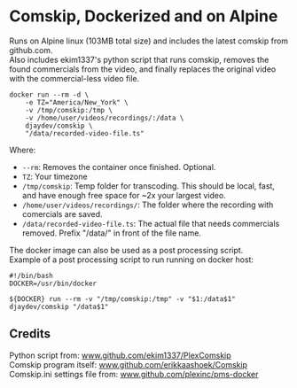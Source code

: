 # Comskip, Dockerized and on Alpine

Runs on Alpine linux (103MB total size) and includes the latest comskip from github.com.  
Also includes ekim1337's python script that runs comskip, removes the found commercials from the video, and finally replaces the original video with the commercial-less video file.

```shell
docker run --rm -d \
    -e TZ="America/New_York" \
    -v /tmp/comskip:/tmp \
    -v /home/user/videos/recordings/:/data \
    djaydev/comskip \
    "/data/recorded-video-file.ts"
```

Where:

- `--rm`: Removes the container once finished. Optional.
- `TZ`: Your timezone
- `/tmp/comskip`: Temp folder for transcoding. This should be local, fast, and have enough free space for ~2x your largest video.  
- `/home/user/videos/recordings/`: The folder where the recording with comercials are saved.
- `/data/recorded-video-file.ts`: The actual file that needs commercials removed. Prefix "/data/" in front of the file name.

The docker image can also be used as a post processing script.  
Example of a post processing script to run running on docker host:

```shell
#!/bin/bash
DOCKER=/usr/bin/docker

${DOCKER} run --rm -v "/tmp/comskip:/tmp" -v "$1:/data$1" djaydev/comskip "/data$1"
```

## Credits

Python script from:             www.github.com/ekim1337/PlexComskip  
Comskip program itself:         www.github.com/erikkaashoek/Comskip  
Comskip.ini settings file from: www.github.com/plexinc/pms-docker

